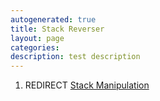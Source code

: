 ```yaml
---
autogenerated: true
title: Stack Reverser
layout: page
categories: 
description: test description
---
```


1.  REDIRECT [Stack Manipulation](Stack_Manipulation)
